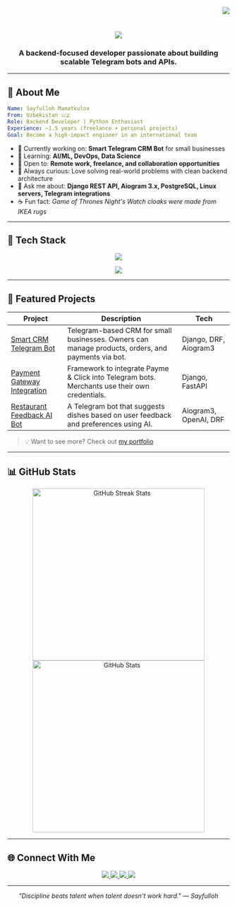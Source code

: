 <!-- Visitor Badge -->
<p align="right">
  <img src="https://visitor-badge.laobi.icu/badge?page_id=sayfullo077.sayfullo077" />
</p>

<h1 align="center">
  <img src="https://readme-typing-svg.herokuapp.com?font=Fira+Code&size=30&pause=1000&color=58A6FF&center=true&vCenter=true&width=500&lines=Hi+there!+%F0%9F%91%8B;I'm+Sayfulloh+Mamatkulov;%7CBackend+Developer+%7C+Python+%7C+Aiogram+%7C+Django">
</h1>

<h3 align="center">A backend-focused developer passionate about building scalable Telegram bots and APIs.</h3>

---

## 🔎 About Me

```yaml
Name: Sayfulloh Mamatkulov
From: Uzbekistan 🇺🇿
Role: Backend Developer | Python Enthusiast
Experience: ~1.5 years (freelance + personal projects)
Goal: Become a high-impact engineer in an international team
```

- 🔭 Currently working on: **Smart Telegram CRM Bot** for small businesses  
- 🌱 Learning: **AI/ML, DevOps, Data Science**  
- 🤝 Open to: **Remote work, freelance, and collaboration opportunities**  
- 🧠 Always curious: Love solving real-world problems with clean backend architecture  
- 💬 Ask me about: **Django REST API, Aiogram 3.x, PostgreSQL, Linux servers, Telegram integrations**  
- ☕ Fun fact: *Game of Thrones Night's Watch cloaks were made from IKEA rugs*

---

## 🧰 Tech Stack

<p align="center">
  <img src="https://skillicons.dev/icons?i=python,django,fastapi,postgresql,sqlite,git,github,linux,vscode,html,css,bootstrap" />
</p>
<p align="center">
  <img src="https://skillicons.dev/icons?i=aiogram,nginx,heroku,figma" />
</p>

---

## 🚀 Featured Projects

| Project | Description | Tech |
|--------|-------------|------|
| [Smart CRM Telegram Bot](https://github.com/sayfullo077/smart-crm-bot) | Telegram-based CRM for small businesses. Owners can manage products, orders, and payments via bot. | Django, DRF, Aiogram3 |
| [Payment Gateway Integration](https://github.com/sayfullo077/payments-framework) | Framework to integrate Payme & Click into Telegram bots. Merchants use their own credentials. | Django, FastAPI |
| [Restaurant Feedback AI Bot](https://github.com/sayfullo077/restaurant-bot-v2) | A Telegram bot that suggests dishes based on user feedback and preferences using AI. | Aiogram3, OpenAI, DRF |

> 💡 Want to see more? Check out [my portfolio](https://salesp07.github.io)

---

## 📊 GitHub Stats

<p align="center">
  <img width=390 src="https://streak-stats.demolab.com?user=sayfullo077&theme=react&border_radius=10" alt="GitHub Streak Stats" />
  <img width=390 src="https://github-readme-stats.vercel.app/api?username=sayfullo077&show_icons=true&theme=radical" alt="GitHub Stats" />
</p>

---

## 🌐 Connect With Me

<p align="center">
  <a href="mailto:sayfulloh.dev@gmail.com">
    <img src="https://img.shields.io/badge/Gmail-333333?style=for-the-badge&logo=gmail&logoColor=red" />
  </a>
  <a href="https://www.linkedin.com/in/sayfullo-mamatqulov-5bb26a247/">
    <img src="https://img.shields.io/badge/LinkedIn-0077B5?style=for-the-badge&logo=linkedin&logoColor=white" />
  </a>
  <a href="https://t.me/Sayfulloh_Mamatqulov">
    <img src="https://img.shields.io/badge/Telegram-2CA5E0?style=for-the-badge&logo=telegram&logoColor=white" />
  </a>
  <a href="https://salesp07.github.io">
     <img src="https://img.shields.io/badge/Portfolio-FF5722?style=for-the-badge&logo=google-chrome&logoColor=white" />
  </a>
</p>

---

<p align="center">
  <em>"Discipline beats talent when talent doesn’t work hard." — Sayfulloh</em>
</p>
